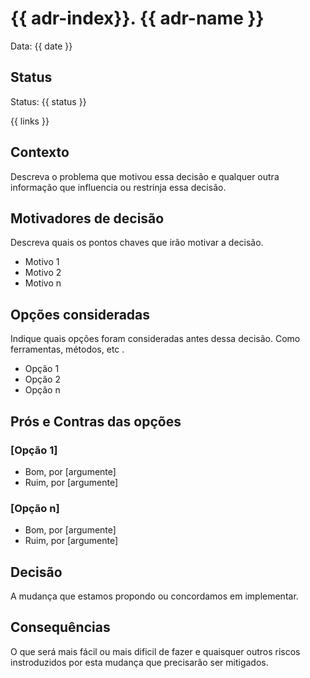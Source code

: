 # {{ adr-index}}. {{ adr-name }}

Data: {{ date }}

## Status

Status: {{ status }}

{{ links }}

## Contexto

Descreva o problema que motivou essa decisão e qualquer outra informação que influencia ou restrinja essa decisão.

## Motivadores de decisão

Descreva quais os pontos chaves que irão motivar a decisão.

* Motivo 1
* Motivo 2
* Motivo n

## Opções consideradas

Indique quais opções foram consideradas antes dessa decisão. Como ferramentas, métodos, etc .

* Opção 1
* Opção 2
* Opção n

## Prós e Contras das opções

### [Opção 1]

* Bom, por [argumente]
* Ruim, por [argumente]

### [Opção n]

* Bom, por [argumente]
* Ruim, por [argumente]

## Decisão

A mudança que estamos propondo ou concordamos em implementar.

## Consequências

O que será mais fácil ou mais dificil de fazer e quaisquer outros riscos instroduzidos por esta mudança que precisarão ser mitigados.